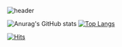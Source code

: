 <!--
**sonjiwoo031105/sonjiwoo031105** is a ✨ _special_ ✨ repository because its `README.md` (this file) appears on your GitHub profile.

Here are some ideas to get you started:

- 🔭 I’m currently working on ...
- 🌱 I’m currently learning ...
- 👯 I’m looking to collaborate on ...
- 🤔 I’m looking for help with ...
- 💬 Ask me about ...
- 📫 How to reach me: ...
- 😄 Pronouns: ...
- ⚡ Fun fact: ...
-->
![header](https://capsule-render.vercel.app/api?type=waving&text=Son%Jiwoo&animation=twinkling&fontAlign=75)

![Anurag's GitHub stats](https://github-readme-stats.vercel.app/api?username=sonjiwoo031105&show_icons=true&disable_animations=true)
[![Top Langs](https://github-readme-stats.vercel.app/api/top-langs/?username=sonjiwoo031105&layout=compact)](https://github.com/anuraghazra/github-readme-stats)

[![Hits](https://hits.seeyoufarm.com/api/count/incr/badge.svg?url=https%3A%2F%2Fgithub.com%2Fsonjiwoo031105%2Fhit-counter&count_bg=%2380827E&title_bg=%23555555&icon=&icon_color=%23E7E7E7&title=hits&edge_flat=false)](https://hits.seeyoufarm.com) 


